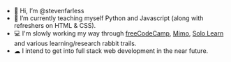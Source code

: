- 👋 Hi, I’m @stevenfarless
- 🌱 I’m currently teaching myself Python and Javascript (along with refreshers on HTML & CSS).
- 💻 I'm slowly working my way through [freeCodeCamp](https://www.freecodecamp.org), [Mimo](https://mimo.org), [Solo Learn](https://www.sololearn.com/en/profile/32389965) and various learning/research rabbit trails.
- ☁ I intend to get into full stack web development in the near future.
